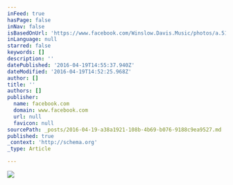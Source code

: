 ```yaml
---
inFeed: true
hasPage: false
inNav: false
isBasedOnUrl: 'https://www.facebook.com/Winslow.Davis.Music/photos/a.516107531773730.1073741825.516107438440406/559946427389840/?type=3&theater'
inLanguage: null
starred: false
keywords: []
description: ''
datePublished: '2016-04-19T14:55:37.940Z'
dateModified: '2016-04-19T14:52:25.968Z'
author: []
title: ''
authors: []
publisher:
  name: facebook.com
  domain: www.facebook.com
  url: null
  favicon: null
sourcePath: _posts/2016-04-19-a38a1921-108b-4b69-b076-9188c9ea9527.md
published: true
_context: 'http://schema.org'
_type: Article

---
```

![](https://scontent.xx.fbcdn.net/hphotos-xpa1/v/t1.0-9/8009_675339632517185_690224454_n.jpg?oh=ffa3fb825ff00a612e536375de8492e3&oe=577AA262)